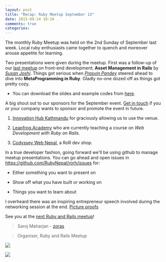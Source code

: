 ```yaml
---
layout: post
title: "Recap: Ruby Meetup September 13"
date: 2015-09-24 10:34
comments: true
categories: 
---
```


The monthly Ruby Meetup was held on the 2nd Sunday of September last week. Local ruby enthusiasts came together to quench and moreover arouse appetite for learning.

Two presentations were given during the meetup. First was a follow-up of our [last meetup](http://www.meetup.com/Nepal-Ruby-Users-Group/events/224417878/) on front-end development; **Asset Management in Rails** by [*Susan Joshi*](https://twitter.com/josisusan). Things got serious when [*Prasvin Pandey*](https://twitter.com/prasvinp) steered ahead to dive into **MetaProgramming in Ruby**. Gladly no-one dozed off as things got pretty cozy.

* You can download the slides and example codes from [here](http://www.meetup.com/Nepal-Ruby-Users-Group/files/).

A big shout out to our sponsors for the September event. [Get in touch](mailto:rubynepal.org@gmail.com) if you or your company wants to sponsor and promote the event in future.

1) [Innovation Hub Kathmandu](https://www.facebook.com/IHKathmandu) for graciously allowing us to use the venue.

2) [Leapfrog.Academy](http://leapfrog.academy/courses_ror.php) who are currently teaching a course on *Web Development with Ruby on Rails*.

3) [Codyssey Web Nepal](http://codysseynepal.com/), a RoR dev shop.

In a true developer fashion, going forward we'll be using github to manage meetup presentations. You can go ahead and open issues in https://github.com/RubyNepal/rorh/issues for: 

* Either something you want to present on

* Show off what you have built or working on

* Things you want to learn about

I overheard there was an inspiring entrepreneur speech involved during the networking session at the end. [Picture proofs](http://www.meetup.com/Nepal-Ruby-Users-Group/photos/26406995/)

See you at the [next Ruby and Rails meetup](http://www.meetup.com/Nepal-Ruby-Users-Group/)!

> Saroj Maharjan - [zoras](http://twitter.com/zoraslapen)

> Organiser, Ruby and Rails Meetup

![](http://photos4.meetupstatic.com/photos/event/2/e/3/a/600_441971834.jpeg)

![](http://photos2.meetupstatic.com/photos/event/2/e/1/9/600_441971801.jpeg)